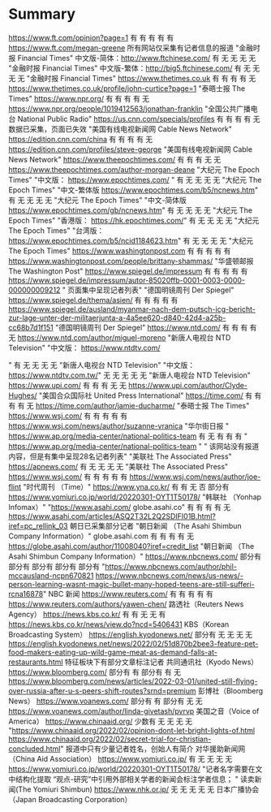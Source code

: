 # Summary

https://www.ft.com/opinion?page=1	有	有	有	有	有	https://www.ft.com/megan-greene	所有网站仅采集有记者信息的报道	"金融时报
Financial Times"
中文版-简体：http://www.ftchinese.com/	有	无	无	无	无			"金融时报
Financial Times"
中文版-繁体：http://big5.ftchinese.com/	有	无	无	无	无			"金融时报
Financial Times"
https://www.thetimes.co.uk	有	有	有	有	无	https://www.thetimes.co.uk/profile/john-curtice?page=1		"泰晤士报
The Times"
https://www.npr.org/	有	有	有	有	无	https://www.npr.org/people/1019412563/jonathan-franklin		"全国公共广播电台
National Public Radio"
https://us.cnn.com/specials/profiles	有	有	有	有	无		数据已采集，页面已失效	"美国有线电视新闻网
Cable News Network"
https://edition.cnn.com/china	有	有	有	有	无	https://edition.cnn.com/profiles/steve-george		"美国有线电视新闻网
Cable News Network"
https://www.theepochtimes.com/	有	有	有	无	无	https://www.theepochtimes.com/author-morgan-deane		"大纪元
The Epoch Times"
"中文版：
https://www.epochtimes.com/ "	有	无	无	无	无			"大纪元
The Epoch Times"
"中文-繁体版
https://www.epochtimes.com/b5/ncnews.htm"	有	无	无	无	无			"大纪元
The Epoch Times"
"中文-简体版
https://www.epochtimes.com/gb/ncnews.htm"	有	无	无	无	无			"大纪元
The Epoch Times"
"香港版：
https://hk.epochtimes.com/"	有	无	无	无	无			"大纪元
The Epoch Times"
"台湾版：
https://www.epochtimes.com/b5/ncid1184623.htm"	有	无	无	无	无			"大纪元
The Epoch Times"
https://www.washingtonpost.com	有	有	有	有	有	https://www.washingtonpost.com/people/brittany-shammas/		"华盛顿邮报
The Washington Post"
https://www.spiegel.de/impressum	有	有	有	有	有	https://www.spiegel.de/impressum/autor-85020ffb-0001-0003-0000-000000009212	"
页面集中呈现记者列表"	"德国明镜周刊
Der Spiegel"
https://www.spiegel.de/thema/asien/	有	有	有	有	有	https://www.spiegel.de/ausland/myanmar-nach-dem-putsch-icg-bericht-zur-lage-unter-der-militaerjunta-a-4a5ee620-d840-42d4-a25b-cc68b7d1f151		"德国明镜周刊
Der Spiegel"
https://www.ntd.com/	有	有	有	有	无	https://www.ntd.com/author/miguel-moreno		"新唐人电视台
NTD Television"
"中文版：
https://www.ntdtv.com/

"	有	无	无	无	无			"新唐人电视台
NTD Television"
"中文版：
https://www.ntdtv.com.tw/"	无	无	无	无	无			"新唐人电视台
NTD Television"
https://www.upi.com/	有	有	有	无	无	https://www.upi.com/author/Clyde-Hughes/		"美国合众国际社
United Press International"
https://time.com/	有	有	有	有	无	https://time.com/author/jamie-ducharme/		"泰晤士报
The Times"
https://www.wsj.com/	有	有	有	有	有	https://www.wsj.com/news/author/suzanne-vranica		"华尔街日报
"
https://www.ap.org/media-center/national-politics-team	有	无	有	有	有	"
https://www.ap.org/media-center/national-politics-team
"	"
该网站没有报道内容，但是有集中呈现28名记者列表"	"美联社
The Associated Press"
https://apnews.com/	有	无	无	无	无			"美联社
The Associated Press"
https://www.wsj.com/	有	有	有	有	有	https://www.wsj.com/news/author/joe-flint		"时代周刊
（Time）"
https://www.yna.co.kr/	有	有	无	否	部分有	https://www.yomiuri.co.jp/world/20220301-OYT1T50178/		"韩联社
（Yonhap Infomax）"
"https://www.asahi.com/
globe.asahi.co"	有	有	有	有	无	https://www.asahi.com/articles/ASQ2T32L2Q2SDIFI01B.html?iref=pc_rellink_03	朝日已采集部分记者	"朝日新闻
（The Asahi Shimbun Company Information）"
globe.asahi.com	有	有	有	有	无	https://globe.asahi.com/author/11008040?iref=credit_list		"朝日新闻
（The Asahi Shimbun Company Information）"
https://www.nbcnews.com/	部分有	部分有	部分有	部分有	部分有	"https://www.nbcnews.com/author/phil-mccausland-ncpn670821
https://www.nbcnews.com/news/us-news/-person-learning-wasnt-magic-bullet-many-hoped-teens-are-still-sufferi-rcna16878"		NBC 新闻
https://www.reuters.com/	有	有	有	有	有	https://www.reuters.com/authors/yawen-chen/		路透社（Reuters News Agency）
https://news.kbs.co.kr/	有	有	无	无	有	https://news.kbs.co.kr/news/view.do?ncd=5406431		KBS（Korean Broadcasting System）
https://english.kyodonews.net/	部分有	无	无	无	无	https://english.kyodonews.net/news/2022/02/51d870b2bee3-feature-pet-food-makers-eating-up-wild-game-meat-as-demand-falls-at-restaurants.html	特征板块下有部分文章标注记者	共同通讯社（Kyodo News）
https://www.bloomberg.com/	部分有	有	部分有	有	无	https://www.bloomberg.com/news/articles/2022-03-01/united-still-flying-over-russia-after-u-s-peers-shift-routes?srnd=premium		彭博社（Bloomberg News）
https://www.voanews.com/	部分有	有	部分有	无	无	https://www.voanews.com/author/linda-givetash/pvrvp		美国之音（Voice of America）
https://www.chinaaid.org/	少数有	无	无	无	无	"https://www.chinaaid.org/2022/02/opinion-dont-let-bright-lights-of.html
https://www.chinaaid.org/2022/02/secret-trial-for-christian-concluded.html"	报道中只有少量记者姓名，创始人有简介	对华援助新闻网（China Aid Association）
https://www.yomiuri.co.jp/	有	无	无	无	无	https://www.yomiuri.co.jp/world/20220301-OYT1T50178/	"记者名字需要在文中结构化提取
“观点-研究”中引用外部相关学者的新闻会标注学者信息；
"	读卖新闻(The Yomiuri Shimbun)
https://www.nhk.or.jp/	无	无	无	无	无			日本广播协会（Japan Broadcasting Corporation）
